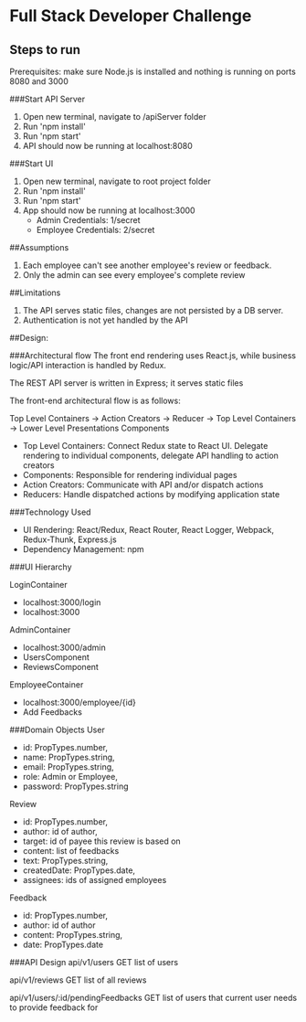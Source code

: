 # Full Stack Developer Challenge

## Steps to run
Prerequisites: make sure Node.js is installed and nothing is running on ports 8080 and 3000

###Start API Server
1. Open new terminal, navigate to /apiServer folder
2. Run 'npm install'
3. Run 'npm start'
4. API should now be running at localhost:8080

###Start UI
1. Open new terminal, navigate to root project folder
2. Run 'npm install'
3. Run 'npm start'
4. App should now be running at localhost:3000
	* Admin Credentials: 1/secret
	* Employee Credentials: 2/secret

##Assumptions
1. Each employee can't see another employee's review or feedback.
2. Only the admin can see every employee's complete review

##Limitations
1. The API serves static files, changes are not persisted by a DB server.
2. Authentication is not yet handled by the API

##Design:

###Architectural flow
The front end rendering uses React.js, while business logic/API interaction is handled by Redux. 

The REST API server is written in Express; it serves static files

The front-end architectural flow is as follows:

Top Level Containers -> Action Creators -> Reducer -> Top Level Containers -> Lower Level Presentations Components

* Top Level Containers: Connect Redux state to React UI.  Delegate rendering to individual components, delegate API handling to action creators
* Components: Responsible for rendering individual pages
* Action Creators: Communicate with API and/or dispatch actions
* Reducers: Handle dispatched actions by modifying application state

###Technology Used

* UI Rendering: React/Redux, React Router, React Logger, Webpack, Redux-Thunk, Express.js
* Dependency Management: npm

###UI Hierarchy

LoginContainer
* localhost:3000/login
* localhost:3000

AdminContainer
* localhost:3000/admin
* UsersComponent
* ReviewsComponent

EmployeeContainer 
* localhost:3000/employee/{id}
* Add Feedbacks

###Domain Objects
User
* id: PropTypes.number,
* name: PropTypes.string,
* email: PropTypes.string,
* role: Admin or Employee,
* password: PropTypes.string

Review
* id: PropTypes.number,
* author: id of author,
* target: id of payee this review is based on
* content: list of feedbacks
* text: PropTypes.string,
* createdDate: PropTypes.date,
* assignees: ids of assigned employees

Feedback
* id: PropTypes.number,
* author: id of author
* content: PropTypes.string,
* date: PropTypes.date

###API Design
api/v1/users
GET list of users

api/v1/reviews
GET list of all reviews

api/v1/users/:id/pendingFeedbacks
GET list of users that current user needs to provide feedback for

